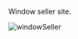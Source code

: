 Window seller site.

![windowSeller](https://github.com/Verticool/windowseller/blob/main/Irvas_okna.png)
